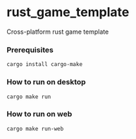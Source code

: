 # rust_game_template
Cross-platform rust game template 


### Prerequisites

```cargo install cargo-make```


### How to run on desktop

```
cargo make run
```


### How to run on web

```
cargo make run-web
```


